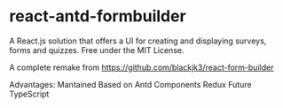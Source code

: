 # react-antd-formbuilder
A React.js solution that offers a UI for creating and displaying surveys, forms and quizzes. Free under the MIT License.

A complete remake from https://github.com/blackjk3/react-form-builder 

Advantages:
Mantained
Based on Antd Components
Redux
Future TypeScript
